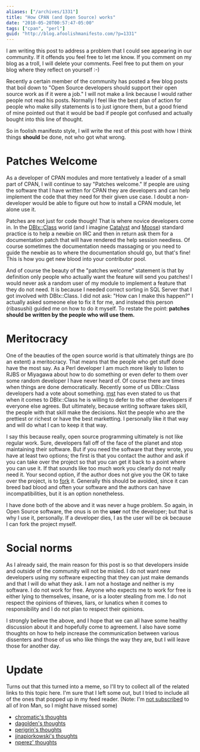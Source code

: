 ```yaml
---
aliases: ["/archives/1331"]
title: "How CPAN (and Open Source) works"
date: "2010-05-20T00:57:47-05:00"
tags: ["cpan", "perl"]
guid: "http://blog.afoolishmanifesto.com/?p=1331"
---
```

I am writing this post to address a problem that I could see appearing in our community. If it offends you feel free to let me know. If you comment on my blog as a troll, I will delete your comments. Feel free to put them on your blog where they reflect on yourself :-)

Recently a certain member of the community has posted a few blog posts that boil down to "Open Source developers should support their open source work as if it were a job." I will not make a link because I would rather people not read his posts. Normally I feel like the best plan of action for people who make silly statements is to just ignore them, but a good friend of mine pointed out that it would be bad if people got confused and actually bought into this line of thought.

So in foolish manifesto style, I will write the rest of this post with how I think things **should** be done, not who got what wrong.

# Patches Welcome

As a developer of CPAN modules and more tentatively a leader of a small part of CPAN, I will continue to say "Patches welcome." If people are using the software that I have written for CPAN they are developers and can help implement the code that they need for their given use case. I doubt a non-developer would be able to figure out how to install a CPAN module, let alone use it.

Patches are not just for code though! That is where novice developers come in. In the [DBIx::Class](http://search.cpan.org/perldoc?DBIx::Class) world (and I imagine [Catalyst](http://search.cpan.org/perldoc?Catalyst) and [Moose](http://search.cpan.org/perldoc?Moose)) standard practice is to help a newbie on IRC and then in return ask them for a documentation patch that will have rendered the help session needless. Of course sometimes the documentation needs massaging or you need to guide the newbie as to where the documentation should go, but that's fine! This is how you get new blood into your contributor pool.

And of course the beauty of the "patches welcome" statement is that by definition only people who actually want the feature will send you patches! I would never ask a random user of my module to implement a feature that they do not need. It is because I needed correct sorting in SQL Server that I got involved with DBIx::Class. I did not ask: "How can I make this happen?" I actually asked someone else to fix it for me, and instead this person (ribasushi) guided me on how to do it myself. To restate the point: **patches should be written by the people who will use them.**

# Meritocracy

One of the beauties of the open source world is that ultimately things are (to an extent) a meritocracy. That means that the people who get stuff done have the most say. As a Perl developer I am much more likely to listen to RJBS or Miyagawa about how to do something or even defer to them over some random developer I have never heard of. Of course there are times when things are done democratically. Recently some of us DBIx::Class developers had a vote about something. [mst](http://shadowcat.co.uk/blog/matt-s-trout/iron-man-lost?colour=green&title=how+perl+5+and+perl+6+will+interact+in+5+years) has even stated to us that when it comes to DBIx::Class he is willing to defer to the other developers if everyone else agrees. But ultimately, because writing software takes skill, the people with that skill make the decisions. Not the people who are the prettiest or richest or have the best marketting. I personally like it that way and will do what I can to keep it that way.

I say this because really, open source programming ultimately is not like regular work. Sure, developers fall off of the face of the planet and stop maintaining their software. But if you need the software that they wrote, you have at least two options; the first is that you contact the author and ask if you can take over the project so that you can get it back to a point where you can use it. If that sounds like too much work you clearly do not really need it. Your second option, if the author does not give you the OK to take over the project, is to [fork](http://oreilly.com/catalog/cathbazpaper/chapter/ch05.html#AUTOID-1631) it. Generally this should be avoided, since it can breed bad blood and often your software and the authors can have incompatibilities, but it is an option nonetheless.

I have done both of the above and it was never a huge problem. So again, in Open Source software, the onus is on the **user** not the developer; but that is why I use it, personally. If a developer dies, I as the user will be ok because I can fork the project myself.

# Social norms

As I already said, the main reason for this post is so that developers inside and outside of the community will not be misled. I do not want new developers using my software expecting that they can just make demands and that I will do what they ask. I am not a hostage and neither is my software. I do not work for free. Anyone who expects me to work for free is either lying to themselves, insane, or is a looter stealing from me. I do not respect the opinions of thieves, liars, or lunatics when it comes to responsibility and I do not plan to respect their opinions.

I strongly believe the above, and I hope that we can all have some healthy discussion about it and hopefully come to agreement. I also have some thoughts on how to help increase the communication between various dissenters and those of us who like things the way they are, but I will leave those for another day.

# Update

Turns out that this turned into a meme, so I'll try to collect all of the related links to this topic here. I'm sure that I left some out, but I tried to include all of the ones that popped up in my feed reader. (Note: I'm [not subscribed](/archives/1264) to all of Iron Man, so I might have missed some)

- [chromatic's thoughts](http://www.modernperlbooks.com/mt/2010/05/the-perlegorical-imperative-and-the-will-to-contribute.html)
- [dagolden's thoughts](http://www.dagolden.com/index.php/804/expectations-of-volunteers-in-open-source/)
- [perigrin's thoughts](http://chris.prather.org/patches-welcome.md.html)
- [jjnapiorkowski's thoughts](http://jjnapiorkowski.vox.com/library/post/opensource-free-software-volunteerism-and-support-1.html)
- [nperez' thoughts](http://perl-yarg.blogspot.com/2010/05/iron-man-fail-xenoterracide-is-whiny.html)
